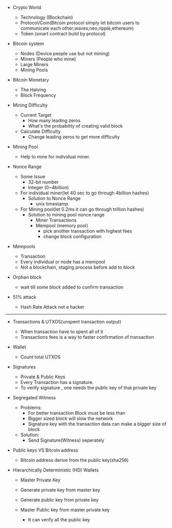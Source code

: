 * Crypto World
    * Technology (Blockchain)
    * Protocol/Coin(Bitcoin protocol simply let bitcoin users to communicate each other;waves,neo,ripple,ethereum)
    * Token (smart contract build by protocol)

* Bitcoin system
    * Nodes (Device people use but not mining)
    * Miners (People who mine)
    * Large Miners 
    * Mining Pools

* Bitcoin Monetary
    * The Halving 
    * Block Frequency

* Mining Difficulty
    * Current Target
        * How many leading zeros
        * What's the probability of creating valid block
    * Calculate Difficulty
        * Change leading zeros to get more difficulty

* Mining Pool
    * Help to mine for individual miner.

* Nonce Range
    * Some Issue
        * 32-bit number
        * Integer (0~4billion)
    * For individual miner(let 40 sec to go through 4billion hashes)
        * Solution to Nonce Range
            * unix timestamp
    * For Mining pool(let 0.2ms it can go through trillion hashes)
        * Solution to mining pool nonce range
            * Miner Transactions
            * Mempool (memory pool)
                * pick another transaction with highest fees 
                * change block configuration

* Mempools
    * Transaction
    * Every individual or node has a mempool
    * Not a blockchain, staging process before add to block
    
* Orphan block
    * wait till some block added to confirm transaction

* 51% attack
    * Hash Rate Attack not a hacker

 ------------------------

* Transactions & UTXOS(unspent transaction output)
    * When transaction have to spent all of it
    * Transactions fees is a way to faster confirmation of transaction

* Wallet
    * Count total UTXOS

* Signatures
    * Private & Public Keys
    * Every Transaction has a signature.
    * To verify signature , one needs the public key of that private key

* Segregated Witness
    * Problems:
        * For better transaction Block must be less than 
        * Bigger sized block will slow the network
        * Signature key with the transaction data can make a bigger size of block
    * Solution:
        * Send Signature(Witness) seperately

* Public keys VS Bitcoin address
    * Bitcoin address derive from the public key(sha256)

* Hierarchically Deterministic (HD) Wallets
    * Master Private Key
    * Generate private key from master key
    * Generate public key from private key

    * Master Public key from master private key
        * It can  verify all the public key

     
    